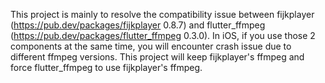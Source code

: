 This project is mainly to resolve the compatibility issue between fijkplayer (https://pub.dev/packages/fijkplayer 0.8.7) and flutter_ffmpeg (https://pub.dev/packages/flutter_ffmpeg 0.3.0). In iOS, if you use those 2 components at the same time, you will encounter crash issue due to different ffmpeg versions. This project will keep fijkplayer's ffmpeg and force flutter_ffmpeg to use fijkplayer's ffmpeg.
